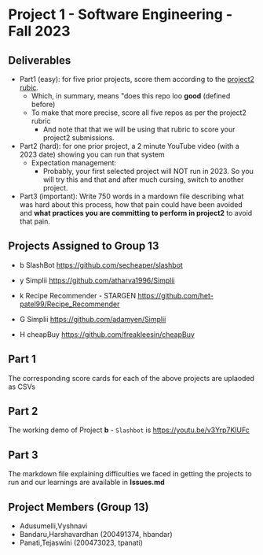 # Project 1 - Software Engineering - Fall 2023

## Deliverables 


- Part1 (easy): for five prior projects, score them according to the [project2 rubic](project2.md).
  - Which, in summary, means "does this repo loo **good** (defined before)
  - To make that more precise, score all five repos as per the project2 rubric
    - And note that that we will be using that rubric to score your project2 submissions.
- Part2 (hard): for one prior project, a 2 minute YouTube video (with a 2023 date) showing you can run that system
  - Expectation management:
    - Probably, your first selected project will NOT run in 2023. So you will try this and that and after much cursing, switch to another project.
- Part3 (important): Write 750 words in a mardown file describing what was hard about this process, how that pain could have been avoided and
    **what practices you are committing to perform in project2** to avoid that pain.

## Projects Assigned to Group 13

- b   SlashBot	https://github.com/secheaper/slashbot

- y	Simplii	https://github.com/atharva1996/Simplii

- k	Recipe Recommender - STARGEN	https://github.com/het-patel99/Recipe_Recommender

- G	Simplii	https://github.com/adamyen/Simplii

- H	cheapBuy	https://github.com/freakleesin/cheapBuy

## Part 1

The corresponding score cards for each of the above projects are uplaoded as CSVs

## Part 2

The working demo of Project **b** - `Slashbot` is https://youtu.be/v3Yrp7KlUFc 

## Part 3

The markdown file explaining difficulties we faced in getting the projects to run and our learnings are available in **Issues.md**

## Project Members (Group 13)

- Adusumelli,Vyshnavi
- Bandaru,Harshavardhan (200491374, hbandar)
- Panati,Tejaswini (200473023, tpanati)
